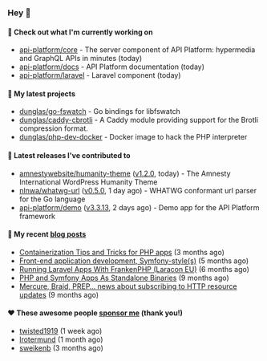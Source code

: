 ### Hey 👋

#### 👷 Check out what I'm currently working on

- [api-platform/core](https://github.com/api-platform/core) - The server component of API Platform: hypermedia and GraphQL APIs in minutes (today)
- [api-platform/docs](https://github.com/api-platform/docs) - API Platform documentation (today)
- [api-platform/laravel](https://github.com/api-platform/laravel) - Laravel component (today)

#### 🌱 My latest projects

- [dunglas/go-fswatch](https://github.com/dunglas/go-fswatch) - Go bindings for libfswatch
- [dunglas/caddy-cbrotli](https://github.com/dunglas/caddy-cbrotli) - A Caddy module providing support for the Brotli compression format.
- [dunglas/php-dev-docker](https://github.com/dunglas/php-dev-docker) - Docker image to hack the PHP interpreter

#### 🔭 Latest releases I've contributed to

- [amnestywebsite/humanity-theme](https://github.com/amnestywebsite/humanity-theme) ([v1.2.0](https://github.com/amnestywebsite/humanity-theme/releases/tag/v1.2.0), today) - The Amnesty International WordPress Humanity Theme
- [nlnwa/whatwg-url](https://github.com/nlnwa/whatwg-url) ([v0.5.0](https://github.com/nlnwa/whatwg-url/releases/tag/v0.5.0), 1 day ago) - WHATWG conformant url parser for the Go language
- [api-platform/demo](https://github.com/api-platform/demo) ([v3.3.13](https://github.com/api-platform/demo/releases/tag/v3.3.13), 2 days ago) - Demo app for the API Platform framework

#### 📜 My recent [blog posts](https://dunglas.fr)

- [Containerization Tips and Tricks for PHP apps](https://dunglas.dev/2024/05/containerization-tips-and-tricks-for-php-apps/) (3 months ago)
- [Front-end application development, Symfony-style(s)](https://dunglas.dev/2024/04/front-end-application-development-symfony-styles/) (5 months ago)
- [Running Laravel Apps With FrankenPHP (Laracon EU)](https://dunglas.dev/2024/02/running-laravel-apps-with-frankenphp-laracon-eu/) (6 months ago)
- [PHP and Symfony Apps As Standalone Binaries](https://dunglas.dev/2023/12/php-and-symfony-apps-as-standalone-binaries/) (9 months ago)
- [Mercure, Braid, PREP… news about subscribing to HTTP resource updates](https://dunglas.dev/2023/11/mercure-braid-prep-news-about-subscribing-to-http-resource-updates/) (9 months ago)

#### ❤️ These awesome people [sponsor me](https://github.com/sponsors/dunglas) (thank you!)

- [twisted1919](https://github.com/twisted1919) (1 week ago)
- [lrotermund](https://github.com/lrotermund) (1 month ago)
- [sweikenb](https://github.com/sweikenb) (3 months ago)

